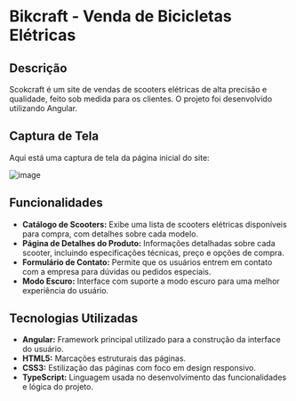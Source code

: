 # Bikcraft - Venda de Bicicletas Elétricas

## Descrição

Scokcraft é um site de vendas de scooters elétricas de alta precisão e qualidade, feito sob medida para os clientes. O projeto foi desenvolvido utilizando Angular.

## Captura de Tela

Aqui está uma captura de tela da página inicial do site:

![image](https://github.com/user-attachments/assets/7fadcf11-2522-4ec9-945c-773c04753a12)


## Funcionalidades

- **Catálogo de Scooters:** Exibe uma lista de scooters elétricas disponíveis para compra, com detalhes sobre cada modelo.
- **Página de Detalhes do Produto:** Informações detalhadas sobre cada scooter, incluindo especificações técnicas, preço e opções de compra.
- **Formulário de Contato:** Permite que os usuários entrem em contato com a empresa para dúvidas ou pedidos especiais.
- **Modo Escuro:** Interface com suporte a modo escuro para uma melhor experiência do usuário.

## Tecnologias Utilizadas

- **Angular:** Framework principal utilizado para a construção da interface do usuário.
- **HTML5:** Marcações estruturais das páginas.
- **CSS3:** Estilização das páginas com foco em design responsivo.
- **TypeScript:** Linguagem usada no desenvolvimento das funcionalidades e lógica do projeto.

